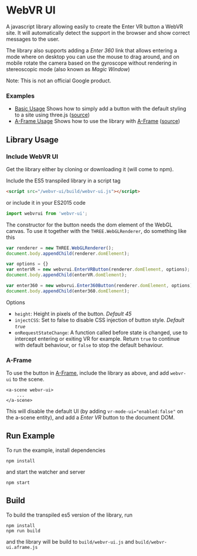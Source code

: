 # WebVR UI

A javascript library allowing easily to create the Enter VR button a WebVR site. It will automatically detect the support in the browser and show correct messages to the user.

The library also supports adding a *Enter 360* link that allows entering a mode where on desktop you can use the mouse to drag around, and on mobile rotate the camera based on the gyroscope without rendering in stereoscopic mode (also known as *Magic Window*)

Note: This is not an official Google product.

### Examples
- [Basic Usage](http://halfdanj.github.io/webvr-ui/basic.html) Shows how to simply add a button with the default styling to a site using three.js ([source](/examples/basic.html))
- [A-Frame Usage](http://halfdanj.github.io/webvr-ui/aframe.html) Shows how to use the library with [A-Frame](https://aframe.io) ([source](/examples/aframe.html))


## Library Usage
### Include WebVR UI
Get the library either by cloning or downloading it (will come to npm). 

Include the ES5 transpiled library in a script tag

```html
<script src="/webvr-ui/build/webvr-ui.js"></script>
```

or include it in your ES2015 code 

```javascript
import webvrui from 'webvr-ui';
```

The constructor for the button needs the dom element of the WebGL canvas. To use it together with the `THREE.WebGLRenderer`, do something like this

```javascript
var renderer = new THREE.WebGLRenderer();
document.body.appendChild(renderer.domElement);

var options = {}
var enterVR = new webvrui.EnterVRButton(renderer.domElement, options);
document.body.appendChild(enterVR.domElement);

var enter360 = new webvrui.Enter360Button(renderer.domElement, options);
document.body.appendChild(enter360.domElement);
```

Options
- `height`: Height in pixels of the button. *Default 45* 
- `injectCSS`: Set to false to disable CSS injection of button style. *Default `true`*
- `onRequestStateChange`: A function called before state is changed, use to intercept entering or exiting VR for example. Return `true` to continue with default behaviour, or `false` to stop the default behaviour.    

### A-Frame
To use the button in [A-Frame](https://aframe.io/), include the library as above, and add `webvr-ui` to the scene.

```
<a-scene webvr-ui>
    ...
</a-scene>
``` 

This will disable the default UI (by adding `vr-mode-ui="enabled:false"` on the a-scene entity), and add a *Enter VR* button to the document DOM.  

## Run Example
To run the example, install dependencies 

```
npm install
```

and start the watcher and server

```
npm start
```

## Build
To build the transpiled es5 version of the library, run 

```
npm install
npm run build
```

and the library will be build to `build/webvr-ui.js` and `build/webvr-ui.aframe.js`